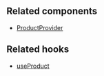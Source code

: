 ## Related components

- [ProductProvider](beta/hydrogen/reference/components/product-variant/productprovider)

## Related hooks

- [useProduct](beta/hydrogen/reference/hooks/product-variant/useproduct)
